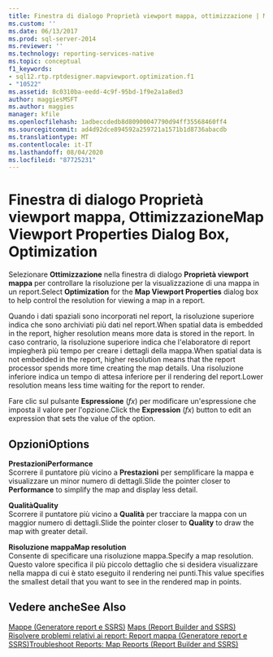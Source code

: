 ```yaml
---
title: Finestra di dialogo Proprietà viewport mappa, ottimizzazione | Microsoft Docs
ms.custom: ''
ms.date: 06/13/2017
ms.prod: sql-server-2014
ms.reviewer: ''
ms.technology: reporting-services-native
ms.topic: conceptual
f1_keywords:
- sql12.rtp.rptdesigner.mapviewport.optimization.f1
- "10522"
ms.assetid: 8c0310ba-eedd-4c9f-95bd-1f9e2a1a8ed3
author: maggiesMSFT
ms.author: maggies
manager: kfile
ms.openlocfilehash: 1adbeccdedb8d80900047790d94ff35568460ff4
ms.sourcegitcommit: ad4d92dce894592a259721a1571b1d8736abacdb
ms.translationtype: MT
ms.contentlocale: it-IT
ms.lasthandoff: 08/04/2020
ms.locfileid: "87725231"
---
```

# <a name="map-viewport-properties-dialog-box-optimization"></a><span data-ttu-id="62d21-102">Finestra di dialogo Proprietà viewport mappa, Ottimizzazione</span><span class="sxs-lookup"><span data-stu-id="62d21-102">Map Viewport Properties Dialog Box, Optimization</span></span>
  <span data-ttu-id="62d21-103">Selezionare **Ottimizzazione** nella finestra di dialogo **Proprietà viewport mappa** per controllare la risoluzione per la visualizzazione di una mappa in un report.</span><span class="sxs-lookup"><span data-stu-id="62d21-103">Select **Optimization** for the **Map Viewport Properties** dialog box to help control the resolution for viewing a map in a report.</span></span>  
  
 <span data-ttu-id="62d21-104">Quando i dati spaziali sono incorporati nel report, la risoluzione superiore indica che sono archiviati più dati nel report.</span><span class="sxs-lookup"><span data-stu-id="62d21-104">When spatial data is embedded in the report, higher resolution means more data is stored in the report.</span></span> <span data-ttu-id="62d21-105">In caso contrario, la risoluzione superiore indica che l'elaboratore di report impiegherà più tempo per creare i dettagli della mappa.</span><span class="sxs-lookup"><span data-stu-id="62d21-105">When spatial data is not embedded in the report, higher resolution means that the report processor spends more time creating the map details.</span></span> <span data-ttu-id="62d21-106">Una risoluzione inferiore indica un tempo di attesa inferiore per il rendering del report.</span><span class="sxs-lookup"><span data-stu-id="62d21-106">Lower resolution means less time waiting for the report to render.</span></span>  
  
 <span data-ttu-id="62d21-107">Fare clic sul pulsante **Espressione** (*fx*) per modificare un'espressione che imposta il valore per l'opzione.</span><span class="sxs-lookup"><span data-stu-id="62d21-107">Click the **Expression** (*fx*) button to edit an expression that sets the value of the option.</span></span>  
  
## <a name="options"></a><span data-ttu-id="62d21-108">Opzioni</span><span class="sxs-lookup"><span data-stu-id="62d21-108">Options</span></span>  
 <span data-ttu-id="62d21-109">**Prestazioni**</span><span class="sxs-lookup"><span data-stu-id="62d21-109">**Performance**</span></span>  
 <span data-ttu-id="62d21-110">Scorrere il puntatore più vicino a **Prestazioni** per semplificare la mappa e visualizzare un minor numero di dettagli.</span><span class="sxs-lookup"><span data-stu-id="62d21-110">Slide the pointer closer to **Performance** to simplify the map and display less detail.</span></span>  
  
 <span data-ttu-id="62d21-111">**Qualità**</span><span class="sxs-lookup"><span data-stu-id="62d21-111">**Quality**</span></span>  
 <span data-ttu-id="62d21-112">Scorrere il puntatore più vicino a **Qualità** per tracciare la mappa con un maggior numero di dettagli.</span><span class="sxs-lookup"><span data-stu-id="62d21-112">Slide the pointer closer to **Quality** to draw the map with greater detail.</span></span>  
  
 <span data-ttu-id="62d21-113">**Risoluzione mappa**</span><span class="sxs-lookup"><span data-stu-id="62d21-113">**Map resolution**</span></span>  
 <span data-ttu-id="62d21-114">Consente di specificare una risoluzione mappa.</span><span class="sxs-lookup"><span data-stu-id="62d21-114">Specify a map resolution.</span></span> <span data-ttu-id="62d21-115">Questo valore specifica il più piccolo dettaglio che si desidera visualizzare nella mappa di cui è stato eseguito il rendering nei punti.</span><span class="sxs-lookup"><span data-stu-id="62d21-115">This value specifies the smallest detail that you want to see in the rendered map in points.</span></span>  
  
## <a name="see-also"></a><span data-ttu-id="62d21-116">Vedere anche</span><span class="sxs-lookup"><span data-stu-id="62d21-116">See Also</span></span>  
 <span data-ttu-id="62d21-117">[Mappe &#40;Generatore report e SSRS&#41;](report-design/maps-report-builder-and-ssrs.md) </span><span class="sxs-lookup"><span data-stu-id="62d21-117">[Maps &#40;Report Builder and SSRS&#41;](report-design/maps-report-builder-and-ssrs.md) </span></span>  
 [<span data-ttu-id="62d21-118">Risolvere problemi relativi ai report: Report mappa &#40;Generatore report e SSRS&#41;</span><span class="sxs-lookup"><span data-stu-id="62d21-118">Troubleshoot Reports: Map Reports &#40;Report Builder and SSRS&#41;</span></span>](report-design/troubleshoot-reports-map-reports-report-builder-and-ssrs.md)  
  
  
